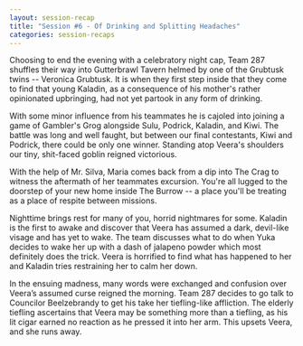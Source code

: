 ```yaml
---
layout: session-recap
title: "Session #6 - Of Drinking and Splitting Headaches"
categories: session-recaps
---
```


Choosing to end the evening with a celebratory night cap, Team 287 shuffles their way into Gutterbrawl Tavern helmed by one of the Grubtusk twins -- Veronica Grubtusk. It is when they first step inside that they come to find that young Kaladin, as a consequence of his mother's rather opinionated upbringing, had not yet partook in any form of drinking.

With some minor influence from his teammates he is cajoled into joining a game of Gambler's Grog alongside Sulu, Podrick, Kaladin, and Kiwi. The battle was long and well faught, but between our final contestants, Kiwi and Podrick, there could be only one winner. Standing atop Veera's shoulders our tiny, shit-faced goblin reigned victorious.

With the help of Mr. Silva, Maria comes back from a dip into The Crag to witness the aftermath of her teammates excursion. You're all lugged to the doorstep of your new home inside The Burrow -- a place you'll be treating as a place of respite between missions.

Nighttime brings rest for many of you, horrid nightmares for some. Kaladin is the first to awake and discover that Veera has assumed a dark, devil-like visage and has yet to wake. The team discusses what to do when Yuka decides to wake her up with a dash of jalapeno powder which most definitely does the trick. Veera is horrified to find what has happened to her and Kaladin tries restraining her to calm her down.

In the ensuing madness, many words were exchanged and confusion over Veera’s assumed curse reigned the morning. Team 287 decides to go talk to Councilor Beelzebrandy to get his take her tiefling-like affliction. The elderly tiefling ascertains that Veera may be something more than a tiefling, as his lit cigar earned no reaction as he pressed it into her arm. This upsets Veera, and she runs away.
